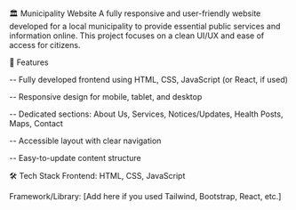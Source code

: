 🏛️ Municipality Website
A fully responsive and user-friendly website developed for a local municipality to provide essential public services and information online. This project focuses on a clean UI/UX and ease of access for citizens.

📌 Features

-- Fully developed frontend using HTML, CSS, JavaScript (or React, if used)

-- Responsive design for mobile, tablet, and desktop

-- Dedicated sections: About Us, Services, Notices/Updates, Health Posts, Maps, Contact

-- Accessible layout with clear navigation

-- Easy-to-update content structure

🛠️ Tech Stack
Frontend: HTML, CSS, JavaScript

Framework/Library: [Add here if you used Tailwind, Bootstrap, React, etc.]


